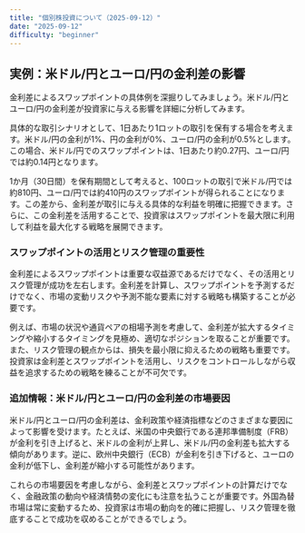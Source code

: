 ```yaml
---
title: "個別株投資について（2025-09-12）"
date: "2025-09-12"
difficulty: "beginner"
---
```


## 実例：米ドル/円とユーロ/円の金利差の影響

金利差によるスワップポイントの具体例を深掘りしてみましょう。米ドル/円とユーロ/円の金利差が投資家に与える影響を詳細に分析してみます。

具体的な取引シナリオとして、1日あたり1ロットの取引を保有する場合を考えます。米ドル/円の金利が1%、円の金利が0%、ユーロ/円の金利が0.5%とします。この場合、米ドル/円でのスワップポイントは、1日あたり約0.27円、ユーロ/円では約0.14円となります。

1か月（30日間）を保有期間として考えると、100ロットの取引で米ドル/円では約810円、ユーロ/円では約410円のスワップポイントが得られることになります。この差から、金利差が取引に与える具体的な利益を明確に把握できます。さらに、この金利差を活用することで、投資家はスワップポイントを最大限に利用して利益を最大化する戦略を展開できます。

### スワップポイントの活用とリスク管理の重要性

金利差によるスワップポイントは重要な収益源であるだけでなく、その活用とリスク管理が成功を左右します。金利差を計算し、スワップポイントを予測するだけでなく、市場の変動リスクや予測不能な要素に対する戦略も構築することが必要です。

例えば、市場の状況や通貨ペアの相場予測を考慮して、金利差が拡大するタイミングや縮小するタイミングを見極め、適切なポジションを取ることが重要です。また、リスク管理の観点からは、損失を最小限に抑えるための戦略も重要です。投資家は金利差とスワップポイントを活用し、リスクをコントロールしながら収益を追求するための戦略を練ることが不可欠です。

### 追加情報：米ドル/円とユーロ/円の金利差の市場要因

米ドル/円とユーロ/円の金利差は、金利政策や経済指標などのさまざまな要因によって影響を受けます。たとえば、米国の中央銀行である連邦準備制度（FRB）が金利を引き上げると、米ドルの金利が上昇し、米ドル/円の金利差も拡大する傾向があります。逆に、欧州中央銀行（ECB）が金利を引き下げると、ユーロの金利が低下し、金利差が縮小する可能性があります。

これらの市場要因を考慮しながら、金利差とスワップポイントの計算だけでなく、金融政策の動向や経済情勢の変化にも注意を払うことが重要です。外国為替市場は常に変動するため、投資家は市場の動向を的確に把握し、リスク管理を徹底することで成功を収めることができるでしょう。
